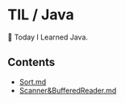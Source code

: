 # TIL / Java

📝 Today I Learned Java.

## Contents

- [Sort.md](https://github.com/0xe82de/TIL/blob/master/Java/Sort.md)
- [Scanner&BufferedReader.md](https://github.com/0xe82de/TIL/blob/master/Java/Scanner&BufferedReader.md)
